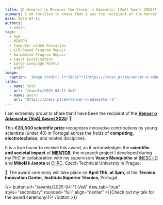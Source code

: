 ```yaml
---
title: 🏆 Honored to Receive the Vencer o Adamastor (VoA) Award 2025!! 🏆
summary: I am thrilled to share that I was the recipient of the Vencer o Adamastor 2025 prize, which acknowledges innovative contributions by young scientists in Portugal.  🎉 🎉
date: 2025-04-11
authors:
  - admin
tags:
  - VoA
  - MENTOR
  - Computer-aided Education
  - LLM-Based Program Repair
  - Automated Program Repair
  - Fault Localisation
  - Large Language Models
  - AI4SE
image:
  caption: 'Image credit: [**INESC**](https://inesc.pt/en/vencer-o-adamastor-2)'
links:
  - name: talk
    url: "/events/2025-04-11-VoA"
  - name: award
    url: "https://inesc.pt/en/vencer-o-adamastor-2"
---
```

I am extremely proud to share that I have been the recipient of the [**Vencer o Adamastor (VoA) Award 2025**](https://inesc.pt/en/vencer-o-adamastor-2)! 🎉  

This **€20,000 scientific prize** recognizes innovative contributions by young scientists (under 40) in Portugal across the fields of **computing, electrotechnics**, and related disciplines.  

It is a true honor to receive this award, as it acknowledges the **scientific and societal impact** of [**MENTOR**](/projects/mentor/), the research project I developed during my PhD in collaboration with my supervisors **Vasco Manquinho** at [INESC-ID](https://inesc-id.pt) and **Mikoláš Janota** at [CIIRC](https://www.ciirc.cvut.cz), Czech Technical University in Prague.  

📅 The award ceremony will take place on **April 11th, at 5pm**, at the **Técnico Innovation Center**, **Instituto Superior Técnico**, Portugal.  

{{< button url="/events/2025-04-11-VoA" new_tab="true" style="secondary" rounded="full" align="center" >}}Check out my talk for the award ceremony!{{< /button >}}

